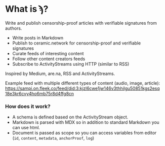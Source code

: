 # What is ϡ?

Write and publish censorship-proof articles with verifiable signatures from authors.

- Write posts in Markdown
- Publish to ceramic.network for censorship-proof and verifiable signatures
- Curate feeds of interesting content
- Follow other content creators feeds
- Subscribe to ActivityStreams using HTTP (similar to RSS)

Inspired by Medium, are.na, RSS and ActivityStreams.

Example feed with multiple different types of content (audio, image, article):
https://sampi.on.fleek.co/feed/did:3:kjzl6cwe1jw146v3thhilgu50851kgs2esq18e3kr6cvy4ho6mb75r8d4ffg8cn

### How does it work?

- A schema is defined based on the ActivityStream object.
- Markdown is parsed with MDX so in addition to standard Markdown you can use html.
- Document is passed as scope so you can access variables from editor (`id`, `content`, `metadata`, `anchorProof`, `log`)
